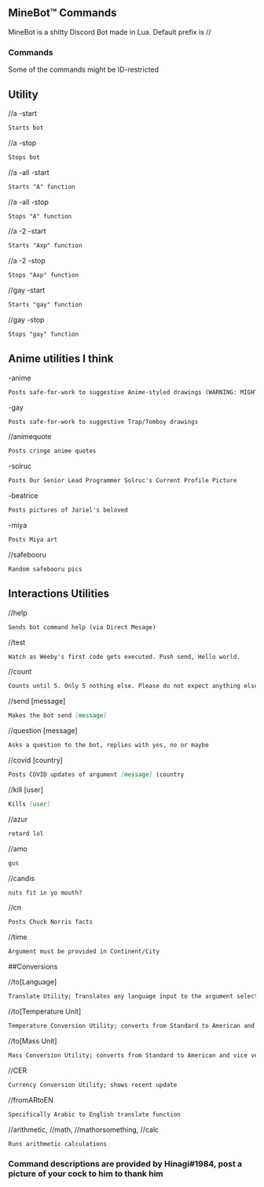 ## MineBot™ Commands

MineBot is a shitty Discord Bot made in Lua. 
Default prefix is //

### Commands

Some of the commands might be ID-restricted


## Utility
//a -start
```markdown
Starts bot
```
//a -stop
```markdown
Stops bot
```
//a -all -start
```markdown
Starts "A" function
```
//a -all -stop
```markdown
Stops "A" function
```
//a -2 -start
```markdown
Starts "Axp" function
```
//a -2 -stop
```markdown
Stops "Axp" function
```
//gay -start
```markdown
Starts "gay" function
```
//gay -stop
```markdown
Stops "gay" function
```
## Anime utilities I think
-anime
```markdown
Posts safe-for-work to suggestive Anime-styled drawings (WARNING: MIGHT CONTAIN NSFW)
```
-gay
```markdown
Posts safe-for-work to suggestive Trap/Tomboy drawings
```
//animequote
```markdown
Posts cringe anime quotes
```
-solruc
```markdown
Posts Our Senior Lead Programmer Solruc's Current Profile Picture
```
-beatrice
```markdown
Posts pictures of Jariel's beloved
```
-miya
```markdown
Posts Miya art
```
//safebooru
```markdown
Random safebooru pics
```
## Interactions Utilities

//help
```markdown
Sends bot command help (via Direct Mesage)
```
//test
```markdown
Watch as Weeby's first code gets executed. Push send, Hello world.
```
//count
```markdown
Counts until 5. Only 5 nothing else. Please do not expect anything else.
```
//send [message]
```markdown
Makes the bot send [message]
```
//question [message]
```markdown
Asks a question to the bot, replies with yes, no or maybe
```
//covid [country]
```markdown
Posts COVID updates of argument [message] (country
```
//kill [user]
```markdown
Kills [user]
```
//azur
```markdown
retard lol
```
//amo
```markdown
gus
```
//candis
```markdown
nuts fit in yo mouth?
```
//cn
```markdown
Posts Chuck Norris facts
```
//time
```markdown
Argument must be provided in Continent/City
```

##Conversions

//to[Language]
```markdown
Translate Utility; Translates any language input to the argument selection. Replace [Language] argument with valid options; CN, JAP, EN, ES, MY, IT, AR, DE, FI
```
//to[Temperature Unit]
```markdown
Temperature Conversion Utility; converts from Standard to American and vice versa. Replace [Temperature Unit] with valid options; C, F
```
//to[Mass Unit]
```markdown
Mass Conversion Utility; converts from Standard to American and vice versa. Replace [Mass Unit] with valid options; kg, lb
```
//CER
```markdown
Currency Conversion Utility; shows recent update
```
//fromARtoEN
```markdown
Specifically Arabic to English translate function
```
//arithmetic, //math,  //mathorsomething, //calc
```markdown
Runs arithmetic calculations
```


### Command descriptions are provided by Hinagi#1984, post a picture of your cock to him to thank him
